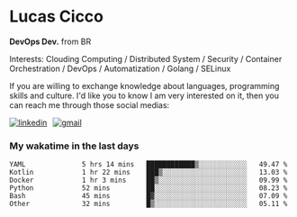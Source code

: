 # Lucas Cicco

**DevOps Dev.** from BR

Interests: Clouding Computing / Distributed System / Security / Container Orchestration / DevOps / Automatization / Golang / SELinux

If you are willing to exchange knowledge about languages, programming skills and culture. I'd like you to know I am very interested on it, then you can reach me through those social medias:

<div style="display: flex; align-items: center; gap: 10px;">
  <a href="https://www.linkedin.com/in/lucas-vitor-de-cicco" target="_blank">
    <img
      src="https://img.shields.io/badge/-LinkedIn-%230077B5?style=for-the-badge&logo=linkedin&logoColor=white"
      alt="linkedin"
      target="_blank" 
    />
  </a>
  <a href="mailto:lucasvitorx1@gmail.com">
      <img
        src="https://img.shields.io/badge/-Gmail-%23333?style=for-the-badge&logo=gmail&logoColor=white"
        alt="gmail"
        target="_blank"
      />
  </a>
</div>

### My wakatime in the last days

<!--START_SECTION:waka-->

```text
YAML              5 hrs 14 mins   ████████████▒░░░░░░░░░░░░   49.47 %
Kotlin            1 hr 22 mins    ███▒░░░░░░░░░░░░░░░░░░░░░   13.03 %
Docker            1 hr 3 mins     ██▒░░░░░░░░░░░░░░░░░░░░░░   09.99 %
Python            52 mins         ██░░░░░░░░░░░░░░░░░░░░░░░   08.23 %
Bash              45 mins         █▓░░░░░░░░░░░░░░░░░░░░░░░   07.09 %
Other             32 mins         █▒░░░░░░░░░░░░░░░░░░░░░░░   05.11 %
```

<!--END_SECTION:waka-->
